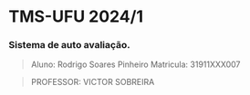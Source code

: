 # TMS-UFU 2024/1

### Sistema de auto avaliação.

> Aluno: Rodrigo Soares Pinheiro
> Matricula: 31911XXX007

> PROFESSOR: VICTOR SOBREIRA
